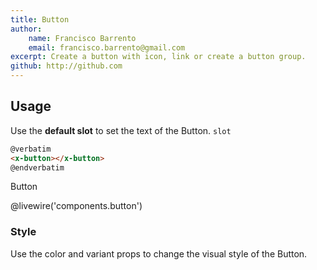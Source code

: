 ```yaml
---
title: Button
author:
    name: Francisco Barrento
    email: francisco.barrento@gmail.com
excerpt: Create a button with icon, link or create a button group.
github: http://github.com
---
```


## Usage

Use the **default slot** to set the text of the Button. `slot`

```html +parse
@verbatim
<x-button></x-button>
@endverbatim
```

<x-button>Button</x-button>

@livewire('components.button')


<x-highlight
    class="not-prose"
    source="https://gist.githubusercontent.com/fbarrento/6e58531fccd964063ec18ff608813345/raw/d9c150f9606fcb54c72c421bae24dd8bcb148c34/button-size.txt" />





### Style

Use the color and variant props to change the visual style of the Button.
